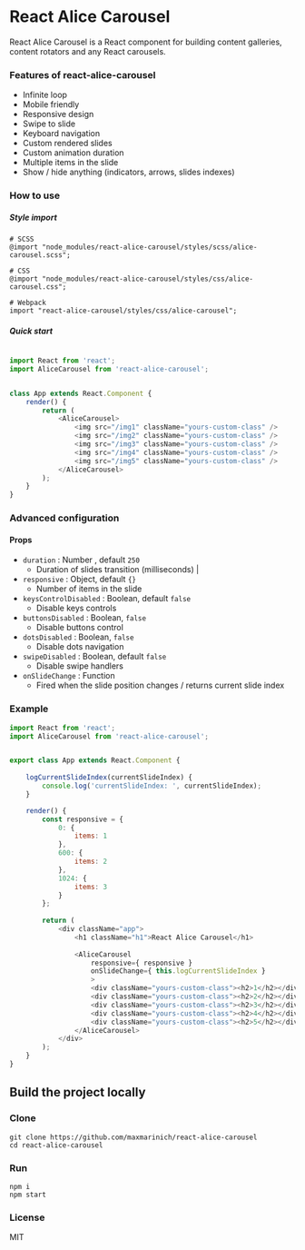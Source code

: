# React Alice Carousel

React Alice Carousel is a React component for building content galleries, content rotators and any React carousels.

### Features of react-alice-carousel

* Infinite loop
* Mobile friendly
* Responsive design
* Swipe to slide
* Keyboard navigation
* Custom rendered slides
* Custom animation duration
* Multiple items in the slide
* Show / hide anything (indicators, arrows, slides indexes)

### How to use


##### Style import

```
# SCSS
@import "node_modules/react-alice-carousel/styles/scss/alice-carousel.scss";

```
```
# CSS 
@import "node_modules/react-alice-carousel/styles/css/alice-carousel.css";
```
```
# Webpack
import "react-alice-carousel/styles/css/alice-carousel";

```

##### Quick start

```javascript

import React from 'react';
import AliceCarousel from 'react-alice-carousel';


class App extends React.Component {
    render() {
        return (
            <AliceCarousel>
                <img src="/img1" className="yours-custom-class" />
                <img src="/img2" className="yours-custom-class" />
                <img src="/img3" className="yours-custom-class" />
                <img src="/img4" className="yours-custom-class" />
                <img src="/img5" className="yours-custom-class" />
            </AliceCarousel>
        );
    }
}

```

### Advanced configuration


#### Props
* `duration` : Number , default  `250` 
    - Duration of slides transition (milliseconds) |
* `responsive` : Object, default `{}`
    - Number of items in the slide 
* `keysControlDisabled` :  Boolean, default `false`
     - Disable keys controls
* `buttonsDisabled` : Boolean, `false`
    - Disable buttons control
* `dotsDisabled` : Boolean, `false`
     - Disable dots navigation
* `swipeDisabled` : Boolean, default `false`
     - Disable swipe handlers
* `onSlideChange` : Function
    - Fired when the slide position changes / returns current slide index

### Example

```javascript
import React from 'react';
import AliceCarousel from 'react-alice-carousel';


export class App extends React.Component {
    
    logCurrentSlideIndex(currentSlideIndex) { 
        console.log('currentSlideIndex: ', currentSlideIndex); 
    }

    render() {
        const responsive = {
            0: {
                items: 1
            },
            600: {
                items: 2
            },
            1024: {
                items: 3
            }
        };
        
        return (
            <div className="app">
                <h1 className="h1">React Alice Carousel</h1>
                
                <AliceCarousel
                    responsive={ responsive }
                    onSlideChange={ this.logCurrentSlideIndex }
                    >
                    <div className="yours-custom-class"><h2>1</h2></div>
                    <div className="yours-custom-class"><h2>2</h2></div>
                    <div className="yours-custom-class"><h2>3</h2></div>
                    <div className="yours-custom-class"><h2>4</h2></div>
                    <div className="yours-custom-class"><h2>5</h2></div>
                </AliceCarousel>
            </div>
        );
    }
}
```

## Build the project locally

### Clone
```apacheconfig
git clone https://github.com/maxmarinich/react-alice-carousel
cd react-alice-carousel
```
### Run

```apacheconfig
npm i
npm start
```

### License

MIT
